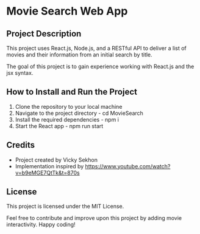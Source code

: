 # Movie Search Web App

## Project Description
This project uses React.js, Node.js, and a RESTful API to deliver a list of movies and their information from an initial search by title.

The goal of this project is to gain experience working with React.js and the jsx syntax. 

## How to Install and Run the Project

1. Clone the repository to your local machine
2. Navigate to the project directory - cd MovieSearch
3. Install the required dependencies - npm i 
4. Start the React app - npm run start

## Credits
- Project created by Vicky Sekhon
- Implementation inspired by https://www.youtube.com/watch?v=b9eMGE7QtTk&t=870s

## License
This project is licensed under the MIT License.

Feel free to contribute and improve upon this project by adding movie interactivity. Happy coding!  
